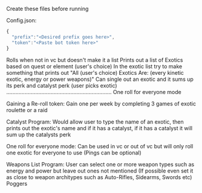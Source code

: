 Create these files before running

Config.json: 
```javascript
{
  "prefix":"<Desired prefix goes here>",
  "token":"<Paste bot token here>"
}
```


Rolls when not in vc but doesn't make it a list
Prints out a list of Exotics based on quest or element (user's choice)
In the exotic list try to make something that prints out "All (user's choice) Exotics Are: (every kinetic exotic, energy or power weapons)"
Can single out an exotic and it sums up its perk and catalyst perk 
(user picks exotic)
.....................................................................
One roll for everyone mode

Gaining a Re-roll token:
Gain one per week by completing 3 games of exotic roulette or a raid

Catalyst Program:
Would allow user to type the name of an exotic, then prints out the exotic's name and if it has a catalyst, if it has a catalyst it will sum up the catalysts perk

One roll for everyone mode:
Can be used in vc or out of vc but will only roll one exotic for everyone to use (Pings can be optional)

Weapons List Program:
User can select one or more weapon types such as energy and power but leave out ones not mentioned (If possible even set it as close to weapon architypes such as Auto-Rifles, Sidearms, Swords etc) Poggers
